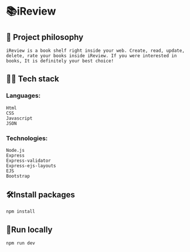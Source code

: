 # 📚iReview

## 🧐 Project philosophy
    iReview is a book shelf right inside your web. Create, read, update, delete, rate your books inside iReview. If you were interested in books, It is definitely your best choice!

## 👨‍💻 Tech stack
### Languages:

    Html
    CSS
    Javascript
    JSON

### Technologies:
    
    Node.js
    Express
    Express-validator
    Express-ejs-layouts
    EJS
    Bootstrap

## 🛠️Install packages
```bash
npm install
```

## 📍Run locally
```bash
npm run dev
```